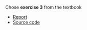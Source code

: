 Chose **exercise 3** from the textbook

- [Report](https://www.zybuluo.com/zhousiyuan12138/note/947281)
- [Source code](https://github.com/zhousiyuan12138/compuational_physics_N2015301020051/blob/master/Exercise%2008/%E4%BB%A3%E7%A0%81_1.py)



